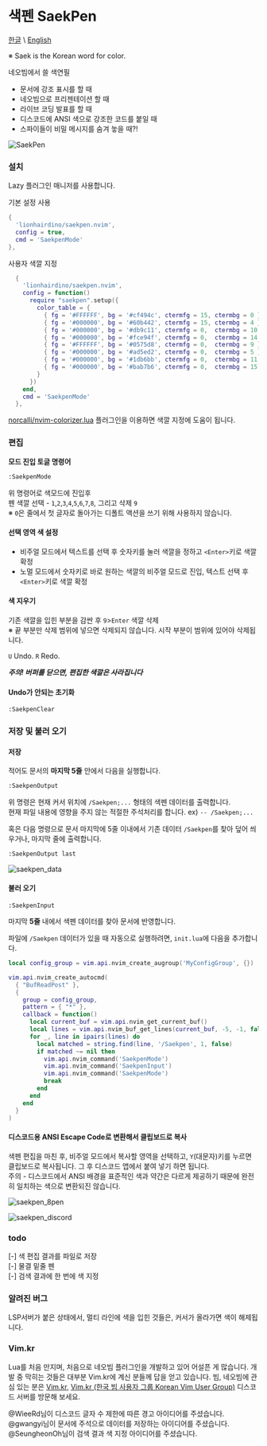 # 색펜 SaekPen
[한글](Readme_kr.md) \ [English](Readme.md)

※ Saek is the Korean word for color.

네오빔에서 쓸 색연필

- 문서에 강조 표시를 할 때
- 네오빔으로 프리젠테이션 할 때
- 라이브 코딩 발표를 할 때
- 디스코드에 ANSI 색으로 강조한 코드를 붙일 때
- 스파이들이 비밀 메시지를 숨겨 눟을 때?!

![SaekPen](https://github.com/lionhairdino/saekpen.nvim/assets/61452610/c6fc016a-9c00-46ef-b1ae-84214b819018)

### 설치
Lazy 플러그인 매니저를 사용합니다.

기본 설정 사용
```lua
{
  'lionhairdino/saekpen.nvim',
  config = true,
  cmd = 'SaekpenMode'
},
```
사용자 색깔 지정
```lua
  {
    'lionhairdino/saekpen.nvim',
    config = function()
      require "saekpen".setup({
        color_table = {
          { fg = '#FFFFFF', bg = '#cf494c', ctermfg = 15, ctermbg = 0 },
          { fg = '#000000', bg = '#60b442', ctermfg = 15, ctermbg = 4 },
          { fg = '#000000', bg = '#db9c11', ctermfg = 0,  ctermbg = 10 },
          { fg = '#000000', bg = '#fce94f', ctermfg = 0,  ctermbg = 14 },
          { fg = '#FFFFFF', bg = '#0575d8', ctermfg = 0,  ctermbg = 9 },
          { fg = '#000000', bg = '#ad5ed2', ctermfg = 0,  ctermbg = 5 },
          { fg = '#000000', bg = '#1db6bb', ctermfg = 0,  ctermbg = 11 },
          { fg = '#000000', bg = '#bab7b6', ctermfg = 0,  ctermbg = 15 },
        }
      })
    end,
    cmd = 'SaekpenMode'
  },
```
[norcalli/nvim-colorizer.lua](https://github.com/norcalli/nvim-colorizer.lua) 플러그인을 이용하면 색깔 지정에 도움이 됩니다.

### 편집 
**모드 진입 토글 명령어**
```default
:SaekpenMode
```
위 명령어로 색모드에 진입후\
펜 색깔 선택 - `1`,`2`,`3`,`4`,`5`,`6`,`7`,`8`, 그리고 삭제 `9`\
※ `0`은 줄에서 첫 글자로 돌아가는 디폴트 액션을 쓰기 위해 사용하지 않습니다.

#### 선택 영역 색 설정
- 비주얼 모드에서 텍스트를 선택 후 숫자키를 눌러 색깔을 정하고 `<Enter>`키로 색깔 확정
- 노멀 모드에서 숫자키로 바로 원하는 색깔의 비주얼 모드로 진입, 텍스트 선택 후 `<Enter>`키로 색깔 확정

#### 색 지우기
기존 색깔을 입힌 부분을 감싼 후 `9`>`Enter` 색깔 삭제\
※ 끝 부분만 삭제 범위에 넣으면 삭제되지 않습니다. 시작 부분이 범위에 있어야 삭제됩니다.

`U` Undo. `R` Redo.

***주의! 버퍼를 닫으면, 편집한 색깔은 사라집니다***

#### Undo가 안되는 초기화
```default
:SaekpenClear
```

### 저장 및 불러 오기
#### 저장
적어도 문서의 **마지막 5줄** 안에서 다음을 실행합니다. 
```default
:SaekpenOutput
```
위 명령은 현재 커서 위치에 `/Saekpen;...` 형태의 색펜 데이터를 출력합니다.\
현재 파일 내용에 영향을 주지 않는 적절한 주석처리를 합니다. ex) `-- /Saekpen;...`

혹은 다음 명령으로 문서 마지막에 5줄 이내에서 기존 데이터 `/Saekpen`를 찾아 덮어 씌우거나, 마지막 줄에 출력합니다.
```default
:SaekpenOutput last
```
![saekpen_data](https://github.com/lionhairdino/saekpen.nvim/assets/61452610/41d87219-3456-49d1-8679-32197fc9bba5)

#### 불러 오기
```deault
:SaekpenInput
```
마지막 **5줄** 내에서 색펜 데이터를 찾아 문서에 반영합니다.

파일에 `/Saekpen` 데이터가 있을 때 자동으로 실행하려면, `init.lua`에 다음을 추가합니다.
```lua
local config_group = vim.api.nvim_create_augroup('MyConfigGroup', {}) 

vim.api.nvim_create_autocmd(
  { "BufReadPost" },
  {
    group = config_group,
    pattern = { "*" },
    callback = function()
      local current_buf = vim.api.nvim_get_current_buf()
      local lines = vim.api.nvim_buf_get_lines(current_buf, -5, -1, false)
      for _, line in ipairs(lines) do
        local matched = string.find(line, '/Saekpen', 1, false)
        if matched ~= nil then
          vim.api.nvim_command('SaekpenMode')
          vim.api.nvim_command('SaekpenInput')
          vim.api.nvim_command('SaekpenMode')
          break
        end
      end
    end
  }
)
```
#### 디스코드용 ANSI Escape Code로 변환해서 클립보드로 복사
색펜 편집을 마친 후, 비주얼 모드에서 복사할 영역을 선택하고, `Y`(대문자)키를 누르면 클립보드로 복사됩니다. 그 후 디스코드 앱에서 붙여 넣기 하면 됩니다.\
주의 - 디스코드에서 ANSI 배경을 표준적인 색과 약간은 다르게 제공하기 때문에 완전히 일치하는 색으로 변환되진 않습니다.

![saekpen_8pen](https://github.com/lionhairdino/saekpen.nvim/assets/61452610/f5d53eeb-428b-4a28-8317-396f5be6fa70)

![saekpen_discord](https://github.com/lionhairdino/saekpen.nvim/assets/61452610/aedaa8fb-4642-4b17-86d0-c1cef67a7c1c)

### todo
[-] 색 편집 결과를 파일로 저장\
[-] 물결 밑줄 펜\
[-] 검색 결과에 한 번에 색 지정

### 알려진 버그
LSP서버가 붙은 상태에서, 멀티 라인에 색을 입힌 것들은, 커서가 올라가면 색이 해제됩니다.
 
### Vim.kr
Lua를 처음 만지며, 처음으로 네오빔 플러그인을 개발하고 있어 어설픈 게 많습니다. 개발 중 막히는 것들은 대부분 Vim.kr에 계신 분들께 답을 얻고 있습니다. 빔, 네오빔에 관심 있는 분은 [Vim.kr](http://vim.kr/), [Vim.kr (한국 빔 사용자 그룹 Korean Vim User Group)](https://discord.gg/TwaYqgtQYf) 디스코드 서버를 방문해 보세요.

@WieeRd님이 디스코드 글자 수 제한에 따른 경고 아이디어를 주셨습니다.\
@gwangyi님이 문서에 주석으로 데이터를 저장하는 아이디어를 주셨습니다.\
@SeungheonOh님이 검색 결과 색 지정 아이디어를 주셨습니다.

